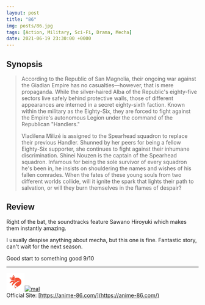 ```yaml
---
layout: post
title: "86"
img: posts/86.jpg 
tags: [Action, Military, Sci-Fi, Drama, Mecha]
date: 2021-06-19 23:30:00 +0000
---
```


## Synopsis
>According to the Republic of San Magnolia, their ongoing war against the Giadian Empire has no casualties—however, that is mere propaganda. While the silver-haired Alba of the Republic's eighty-five sectors live safely behind protective walls, those of different appearances are interned in a secret eighty-sixth faction. Known within the military as the Eighty-Six, they are forced to fight against the Empire's autonomous Legion under the command of the Republican "Handlers."
>
>Vladilena Milizé is assigned to the Spearhead squadron to replace their previous Handler. Shunned by her peers for being a fellow Eighty-Six supporter, she continues to fight against their inhumane discrimination. Shinei Nouzen is the captain of the Spearhead squadron. Infamous for being the sole survivor of every squadron he's been in, he insists on shouldering the names and wishes of his fallen comrades. When the fates of these young souls from two different worlds collide, will it ignite the spark that lights their path to salvation, or will they burn themselves in the flames of despair?


## Review
Right of the bat, the soundtracks feature Sawano Hiroyuki which makes them instantly amazing.

I usually despise anything about mecha, but this one is fine. Fantastic story, can't wait for the next season.
   
Good start to something good 9/10

---

[![kitsu](..\assets\img\kitsu.png)](https://kitsu.io/anime/eighty-six)[![mal](..\assets\img\mal.ico)](https://myanimelist.net/anime/41457/86)  
Official Site: [https://anime-86.com/](https://anime-86.com/)  